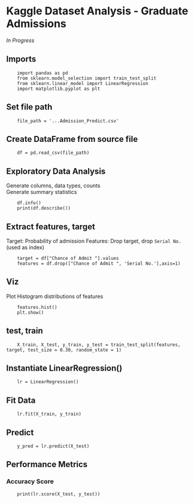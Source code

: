 # Kaggle Dataset Analysis - Graduate Admissions
*In Progress*

## Imports
```Python3
    import pandas as pd
    from sklearn.model_selection import train_test_split
    from sklearn.linear_model import LinearRegression
    import matplotlib.pyplot as plt
```
## Set file path
```Python3
    file_path = '...Admission_Predict.csv'
```
## Create DataFrame from source file
```Python3
    df = pd.read_csv(file_path)
```
## Exploratory Data Analysis
Generate columns, data types, counts    
Generate summary statistics
```Python3
    df.info()
    print(df.describe())
```
## Extract features, target
Target: Probability of admission
Features: Drop target, drop `Serial No.` (used as index)
```Python3
    target = df["Chance of Admit "].values
    features = df.drop(["Chance of Admit ", 'Serial No.'],axis=1)
```
## Viz
Plot Histogram distributions of features
```Python3
    features.hist()
    plt.show()
```
## test, train
```Python3
    X_train, X_test, y_train, y_test = train_test_split(features, target, test_size = 0.30, random_state = 1)
```
## Instantiate LinearRegression()
```Python3
    lr = LinearRegression()
```
## Fit Data
```Python3
    lr.fit(X_train, y_train)
```
## Predict
```Python3
    y_pred = lr.predict(X_test)
```
## Performance Metrics
### Accuracy Score
```Python3
    print(lr.score(X_test, y_test))
```
